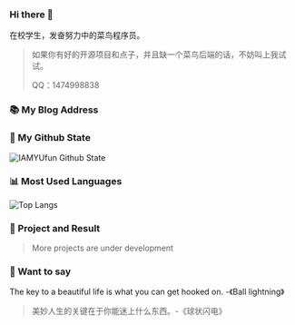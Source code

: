 ### Hi there 👋

在校学生，发奋努力中的菜鸟程序员。

> 如果你有好的开源项目和点子，并且缺一个菜鸟后端的话，不妨叫上我试试。
>
> QQ：1474998838
### 📚 My Blog Address


### 🌈 My Github State
![IAMYUfun Github State](https://github-readme-stats.vercel.app/api?username=IAMYUfun&show_icons=true&count_private=true&theme=radical)
### 📊 Most Used Languages
![Top Langs ](https://github-readme-stats.vercel.app/api/top-langs?username=IAMYUfun)

### 🎉 Project and Result

> More projects are under development

### 💬 Want to say

The key to a beautiful life is what you can get hooked on. -《Ball lightning》

> 美妙人生的关键在于你能迷上什么东西。-《球状闪电》

